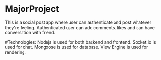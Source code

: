 # MajorProject
This is a social post app where user can authenticate and post whatever they're feeling. Authenticated user can add comments, likes and can have conversation with friend.

#Technologies:
Nodejs is used for both backend and frontend.
Socket.io is used for chat.
Mongoose is used for database.
View Engine is used for rendering.
